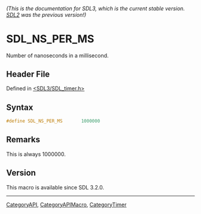 ###### (This is the documentation for SDL3, which is the current stable version. [SDL2](https://wiki.libsdl.org/SDL2/) was the previous version!)
# SDL_NS_PER_MS

Number of nanoseconds in a millisecond.

## Header File

Defined in [<SDL3/SDL_timer.h>](https://github.com/libsdl-org/SDL/blob/main/include/SDL3/SDL_timer.h)

## Syntax

```c
#define SDL_NS_PER_MS       1000000
```

## Remarks

This is always 1000000.

## Version

This macro is available since SDL 3.2.0.

----
[CategoryAPI](CategoryAPI), [CategoryAPIMacro](CategoryAPIMacro), [CategoryTimer](CategoryTimer)

